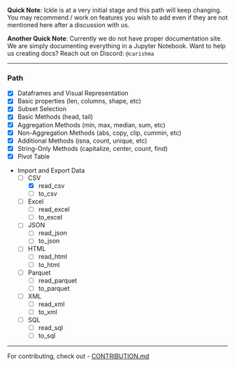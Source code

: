 <b>Quick Note</b>: Ickle is at a very initial stage and this path will keep changing. You may recommend / work on features you wish to add even if they are not mentioned here after a discussion with us.

<b>Another Quick Note</b>: Currently we do not have proper documentation site. We are simply documenting everything in a Jupyter Notebook. Want to help us creating docs? Reach out on Discord: `@carishma`

<hr />

### Path

- [x]  Dataframes and Visual Representation
- [x]  Basic properties (len, columns, shape, etc)
- [x]  Subset Selection
- [x]  Basic Methods (head, tail)
- [x]  Aggregation Methods (min, max, median, sum, etc)
- [x]  Non-Aggregation Methods (abs, copy, clip, cummin, etc)
- [x]  Additional Methods (isna, count, unique, etc)
- [x]  String-Only Methods (capitalize, center, count, find)
- [x]  Pivot Table
- Import and Export Data
    - [ ]  CSV
        - [x]  read_csv
        - [ ]  to_csv
    - [ ]  Excel
        - [ ]  read_excel
        - [ ]  to_excel
    - [ ]  JSON
        - [ ]  read_json
        - [ ]  to_json
    - [ ]  HTML
        - [ ]  read_html
        - [ ]  to_html
    - [ ]  Parquet
        - [ ]  read_parquet
        - [ ]  to_parquet
    - [ ]  XML
        - [ ]  read_xml
        - [ ]  to_xml
    - [ ]  SQL
        - [ ]  read_sql
        - [ ]  to_sql

<hr />

For contributing, check out - [CONTRIBUTION.md](CONTRIBUTION.md)